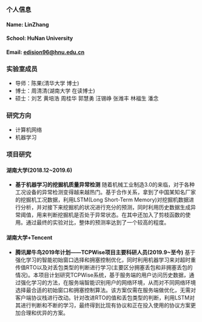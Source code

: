 ### 个人信息
#### Name: LinZhang
#### School: HuNan University
#### Email: edision96@hnu.edu.cn

### 实验室成员
- 导师：陈果(清华大学 博士)
- 博士：周清清(湖南大学 在读博士)
- 硕士：刘艺
       黄培浩
       周桂华
       郭慧勇
       汪锡峥
       张潍丰
       林福生
       潘念
### 研究方向
- 计算机网络
- 机器学习

### 项目研究
#### 湖南大学(2018.12~2019.6)
- **基于机器学习的挖掘机质量异常检测**
随着机械工业制造3.0的来临，对于各种工况设备的异常检测变得越来越热门。基于合作关系，拿到了中国某知名厂家的挖掘机工况数据，利用LSTM(Long Short-Term Memory)对挖掘机数据进行分析，并对接下来挖掘机的状况进行充分的预测，同时利用历史数据生成异常阈值，用来判断挖掘机是否处于异常状态。在其中还加入了剪枝函数的使用。通过最终的实验对比，整体的预测率达到了一个较高的程度。
#### 湖南大学+Tencent
- **腾讯犀牛鸟2019年计划——TCPWise项目主要科研人员(2019.9~至今)**
基于强化学习的智能初始窗口选择和拥塞控制优化，同时利用机器学习来对超时重传值RTO以及对丢包类型的判断进行学习(主要区分拥塞丢包和非拥塞丢包的情况)。本项目计划研究TCPWise系统，基于服务端的用户访问历史数据，通过强化学习的方法，在服务端智能识别用户的网络环境，从而对不同网络环境选择最合适的初始窗口和拥塞控制算法。该方案仅需在服务端做优化，无需对客户端协议栈进行改动。针对改进RTO的值和丢包类型的判断，利用LSTM对其进行判断和不断的学习，最终得到比现有协议和正在投入使用的协议方案更加合理和优异的方案。


